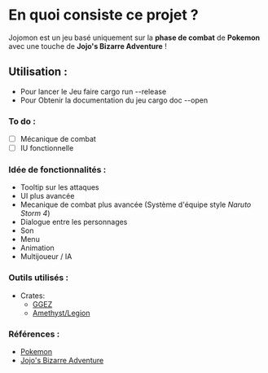 # En quoi consiste ce projet ?
Jojomon est un jeu basé uniquement sur la **phase de combat** de **Pokemon** avec une touche de **Jojo's Bizarre Adventure** !

## Utilisation :
* Pour lancer le Jeu faire cargo run --release
* Pour Obtenir la documentation du jeu cargo doc --open
### To do :
- [ ]  Mécanique de combat
- [ ]  IU fonctionnelle

### Idée de fonctionnalités :
* Tooltip sur les attaques
* UI plus avancée
* Mecanique de combat plus avancée (Système d'équipe style *Naruto Storm 4*)
* Dialogue entre les personnages
* Son
* Menu 
* Animation
* Multijoueur / IA

### Outils utilisés :
- Crates:
    - [GGEZ](https://github.com/ggez/ggez#what-is-this)
    - [Amethyst/Legion](https://github.com/amethyst/legion)

### Références :
- [Pokemon](https://fr.wikipedia.org/wiki/Pok%C3%A9mon)
- [Jojo's Bizarre Adventure](https://fr.wikipedia.org/wiki/JoJo%27s_Bizarre_Adventure)
